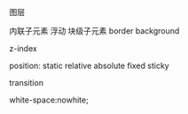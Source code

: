 图层

内联子元素
浮动
块级子元素
border
background

z-index


position:
static
relative
absolute
fixed
sticky


transition

white-space:nowhite;